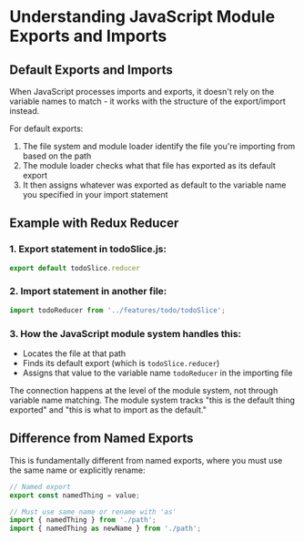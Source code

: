 # Understanding JavaScript Module Exports and Imports

## Default Exports and Imports

When JavaScript processes imports and exports, it doesn't rely on the variable names to match - it works with the structure of the export/import instead.

For default exports:
1. The file system and module loader identify the file you're importing from based on the path
2. The module loader checks what that file has exported as its default export
3. It then assigns whatever was exported as default to the variable name you specified in your import statement

## Example with Redux Reducer

### 1. Export statement in todoSlice.js:
```javascript
export default todoSlice.reducer
```

### 2. Import statement in another file:
```javascript
import todoReducer from '../features/todo/todoSlice';
```

### 3. How the JavaScript module system handles this:
* Locates the file at that path
* Finds its default export (which is `todoSlice.reducer`)
* Assigns that value to the variable name `todoReducer` in the importing file

The connection happens at the level of the module system, not through variable name matching. The module system tracks "this is the default thing exported" and "this is what to import as the default."

## Difference from Named Exports

This is fundamentally different from named exports, where you must use the same name or explicitly rename:

```javascript
// Named export
export const namedThing = value;

// Must use same name or rename with 'as'
import { namedThing } from './path';
import { namedThing as newName } from './path';
```
